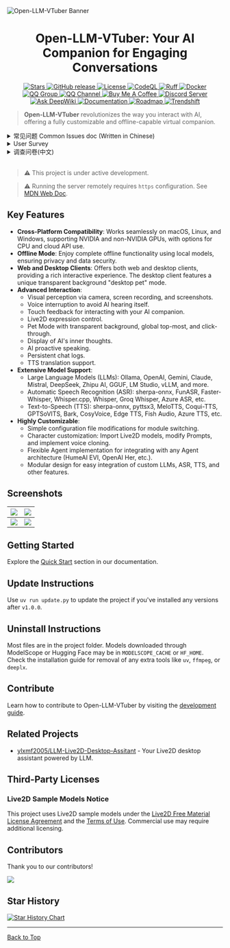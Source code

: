 <picture>
  <source media="(prefers-color-scheme: dark)" srcset="./assets/banner.jpg">
  <source media="(prefers-color-scheme: light)" srcset="./assets/banner.jpg">
  <img alt="Open-LLM-VTuber Banner" src="./assets/banner.jpg">
</picture>

<h1 align="center">Open-LLM-VTuber: Your AI Companion for Engaging Conversations</h1>

<p align="center">
  <a href="https://github.com/t41372/Open-LLM-VTuber" target="_blank">
    <img src="https://img.shields.io/github/stars/t41372/Open-LLM-VTuber?style=social" alt="Stars">
  </a>
  <a href="https://github.com/t41372/Open-LLM-VTuber/releases" target="_blank">
    <img src="https://img.shields.io/github/v/release/t41372/Open-LLM-VTuber" alt="GitHub release">
  </a>
  <a href="https://github.com/t41372/Open-LLM-VTuber/blob/main/LICENSE" target="_blank">
    <img src="https://img.shields.io/github/license/t41372/Open-LLM-VTuber" alt="License">
  </a>
  <a href="https://github.com/Open-LLM-VTuber/Open-LLM-VTuber/actions/workflows/codeql.yml" target="_blank">
    <img src="https://github.com/Open-LLM-VTuber/Open-LLM-VTuber/actions/workflows/codeql.yml/badge.svg" alt="CodeQL">
  </a>
  <a href="https://github.com/Open-LLM-VTuber/Open-LLM-VTuber/actions/workflows/ruff.yml" target="_blank">
    <img src="https://github.com/Open-LLM-VTuber/Open-LLM-VTuber/actions/workflows/ruff.yml/badge.svg" alt="Ruff">
  </a>
  <a href="https://hub.docker.com/r/t41372/open-llm-vtuber" target="_blank">
    <img src="https://img.shields.io/badge/t41372%2FOpen--LLM--VTuber-%25230db7ed.svg?logo=docker&logoColor=blue&labelColor=white&color=blue" alt="Docker">
  </a>
  <a href="https://qm.qq.com/q/ngvNUQpuKI" target="_blank">
    <img src="https://img.shields.io/badge/QQ_Group-792615362-white?style=flat&logo=qq&logoColor=white" alt="QQ Group">
  </a>
  <a href="https://pd.qq.com/s/tt54r3bu" target="_blank">
    <img src="https://img.shields.io/badge/QQ_Channel_(dev)-pd93364606-white?style=flat&logo=qq&logoColor=white" alt="QQ Channel">
  </a>
  <a href="https://www.buymeacoffee.com/yi.ting" target="_blank">
    <img src="https://img.shields.io/badge/Buy%20Me%20a%20Coffee-ffdd00?style=for-the-badge&logo=buy-me-a-coffee&logoColor=black" alt="Buy Me A Coffee">
  </a>
  <a href="https://discord.gg/3UDA8YFDXx" target="_blank">
    <img src="https://dcbadge.limes.pink/api/server/3UDA8YFDXx" alt="Discord Server">
  </a>
  <a href="https://deepwiki.com/Open-LLM-VTuber/Open-LLM-VTuber" target="_blank">
    <img src="https://deepwiki.com/badge.svg" alt="Ask DeepWiki">
  </a>
  <a href="https://open-llm-vtuber.github.io/docs/quick-start" target="_blank">
    <img src="https://img.shields.io/badge/Documentation-Open_LLM_VTuber-blue" alt="Documentation">
  </a>
  <a href="https://github.com/orgs/Open-LLM-VTuber/projects/2" target="_blank">
    <img src="https://img.shields.io/badge/Roadmap-GitHub_Project-yellow" alt="Roadmap">
  </a>
  <a href="https://trendshift.io/repositories/12358" target="_blank">
    <img src="https://trendshift.io/api/badge/repositories/12358" alt="Trendshift">
  </a>
</p>

> **Open-LLM-VTuber** revolutionizes the way you interact with AI, offering a fully customizable and offline-capable virtual companion.

<details>
  <summary> 常见问题 Common Issues doc (Written in Chinese)</summary>
  <a href="https://docs.qq.com/pdf/DTFZGQXdTUXhIYWRq" target="_blank">https://docs.qq.com/pdf/DTFZGQXdTUXhIYWRq</a>
</details>

<details>
  <summary> User Survey</summary>
  <a href="https://forms.gle/w6Y6PiHTZr1nzbtWA" target="_blank">https://forms.gle/w6Y6PiHTZr1nzbtWA</a>
</details>

<details>
  <summary> 调查问卷(中文)</summary>
  <a href="https://wj.qq.com/s2/16150415/f50a/" target="_blank">https://wj.qq.com/s2/16150415/f50a/</a>
</details>

<br>

> :warning: This project is under active development.

> :warning:  Running the server remotely requires `https` configuration. See [MDN Web Doc](https://developer.mozilla.org/en-US/docs/Web/API/MediaDevices/getUserMedia).

## Key Features

*   **Cross-Platform Compatibility**: Works seamlessly on macOS, Linux, and Windows, supporting NVIDIA and non-NVIDIA GPUs, with options for CPU and cloud API use.
*   **Offline Mode**: Enjoy complete offline functionality using local models, ensuring privacy and data security.
*   **Web and Desktop Clients**: Offers both web and desktop clients, providing a rich interactive experience.  The desktop client features a unique transparent background "desktop pet" mode.
*   **Advanced Interaction**:
    *   Visual perception via camera, screen recording, and screenshots.
    *   Voice interruption to avoid AI hearing itself.
    *   Touch feedback for interacting with your AI companion.
    *   Live2D expression control.
    *   Pet Mode with transparent background, global top-most, and click-through.
    *   Display of AI's inner thoughts.
    *   AI proactive speaking.
    *   Persistent chat logs.
    *   TTS translation support.
*   **Extensive Model Support**:
    *   Large Language Models (LLMs): Ollama, OpenAI, Gemini, Claude, Mistral, DeepSeek, Zhipu AI, GGUF, LM Studio, vLLM, and more.
    *   Automatic Speech Recognition (ASR): sherpa-onnx, FunASR, Faster-Whisper, Whisper.cpp, Whisper, Groq Whisper, Azure ASR, etc.
    *   Text-to-Speech (TTS): sherpa-onnx, pyttsx3, MeloTTS, Coqui-TTS, GPTSoVITS, Bark, CosyVoice, Edge TTS, Fish Audio, Azure TTS, etc.
*   **Highly Customizable**:
    *   Simple configuration file modifications for module switching.
    *   Character customization: Import Live2D models, modify Prompts, and implement voice cloning.
    *   Flexible Agent implementation for integrating with any Agent architecture (HumeAI EVI, OpenAI Her, etc.).
    *   Modular design for easy integration of custom LLMs, ASR, TTS, and other features.

## Screenshots

| ![](assets/i1.jpg) | ![](assets/i2.jpg) |
|:---:|:---:|
| ![](assets/i3.jpg) | ![](assets/i4.jpg) |

## Getting Started

Explore the [Quick Start](https://open-llm-vtuber.github.io/docs/quick-start) section in our documentation.

## Update Instructions

Use `uv run update.py` to update the project if you've installed any versions after `v1.0.0`.

## Uninstall Instructions

Most files are in the project folder.  Models downloaded through ModelScope or Hugging Face may be in `MODELSCOPE_CACHE` or `HF_HOME`. Check the installation guide for removal of any extra tools like `uv`, `ffmpeg`, or `deeplx`.

## Contribute

Learn how to contribute to Open-LLM-VTuber by visiting the [development guide](https://docs.llmvtuber.com/docs/development-guide/overview).

## Related Projects

*   [ylxmf2005/LLM-Live2D-Desktop-Assitant](https://github.com/ylxmf2005/LLM-Live2D-Desktop-Assitant) - Your Live2D desktop assistant powered by LLM.

## Third-Party Licenses

### Live2D Sample Models Notice

This project uses Live2D sample models under the [Live2D Free Material License Agreement](https://www.live2d.jp/en/terms/live2d-free-material-license-agreement/) and the [Terms of Use](https://www.live2d.com/eula/live2d-sample-model-terms_en.html).  Commercial use may require additional licensing.

## Contributors

Thank you to our contributors!

<a href="https://github.com/Open-LLM-VTuber/Open-LLM-VTuber/graphs/contributors">
  <img src="https://contrib.rocks/image?repo=Open-LLM-VTuber/Open-LLM-VTuber" />
</a>

## Star History

[![Star History Chart](https://api.star-history.com/svg?repos=t41372/open-llm-vtuber&type=Date)](https://star-history.com/#t41372/open-llm-vtuber&Date)

<hr>

[Back to Top](https://github.com/t41372/Open-LLM-VTuber)
